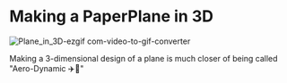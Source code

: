 # Making a PaperPlane in 3D
![Plane_in_3D-ezgif com-video-to-gif-converter](https://github.com/GopalDwivedii/Making_PaperPlanein3D_/assets/86095039/2004f732-e909-4978-94dc-20403daa5eec)
<p>
Making a 3-dimensional design of a plane is much closer of being called "Aero-Dynamic ✈️💨"
</p>
